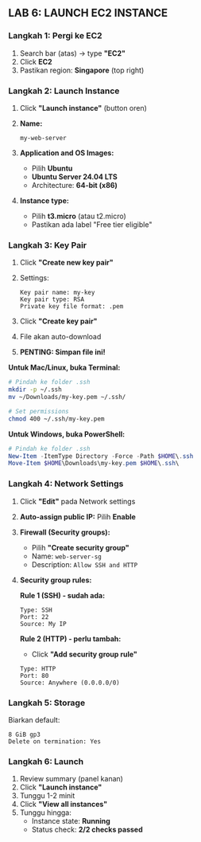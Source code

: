 ## LAB 6: LAUNCH EC2 INSTANCE

### Langkah 1: Pergi ke EC2

1. Search bar (atas) → type **"EC2"**
2. Click **EC2**
3. Pastikan region: **Singapore** (top right)

### Langkah 2: Launch Instance

1. Click **"Launch instance"** (button oren)

2. **Name:**
   ```
   my-web-server
   ```

3. **Application and OS Images:**
   - Pilih **Ubuntu**
   - **Ubuntu Server 24.04 LTS**
   - Architecture: **64-bit (x86)**

4. **Instance type:**
   - Pilih **t3.micro** (atau t2.micro)
   - Pastikan ada label "Free tier eligible"

### Langkah 3: Key Pair

1. Click **"Create new key pair"**

2. Settings:
   ```
   Key pair name: my-key
   Key pair type: RSA
   Private key file format: .pem
   ```

3. Click **"Create key pair"**
4. File akan auto-download
5. **PENTING: Simpan file ini!**

**Untuk Mac/Linux, buka Terminal:**
```bash
# Pindah ke folder .ssh
mkdir -p ~/.ssh
mv ~/Downloads/my-key.pem ~/.ssh/

# Set permissions
chmod 400 ~/.ssh/my-key.pem
```

**Untuk Windows, buka PowerShell:**
```powershell
# Pindah ke folder .ssh
New-Item -ItemType Directory -Force -Path $HOME\.ssh
Move-Item $HOME\Downloads\my-key.pem $HOME\.ssh\
```

### Langkah 4: Network Settings

1. Click **"Edit"** pada Network settings

2. **Auto-assign public IP:** Pilih **Enable**

3. **Firewall (Security groups):**
   - Pilih **"Create security group"**
   - Name: `web-server-sg`
   - Description: `Allow SSH and HTTP`

4. **Security group rules:**

   **Rule 1 (SSH) - sudah ada:**
   ```
   Type: SSH
   Port: 22
   Source: My IP
   ```

   **Rule 2 (HTTP) - perlu tambah:**
   - Click **"Add security group rule"**
   ```
   Type: HTTP
   Port: 80
   Source: Anywhere (0.0.0.0/0)
   ```

### Langkah 5: Storage

Biarkan default:
```
8 GiB gp3
Delete on termination: Yes
```

### Langkah 6: Launch

1. Review summary (panel kanan)
2. Click **"Launch instance"**
3. Tunggu 1-2 minit
4. Click **"View all instances"**
5. Tunggu hingga:
   - Instance state: **Running**
   - Status check: **2/2 checks passed**
